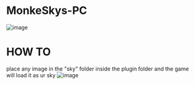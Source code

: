 # MonkeSkys-PC
![image](https://user-images.githubusercontent.com/82724623/206734748-093a81ba-dccc-4dda-a1da-672afc1b3e08.png)


# HOW TO
place any image in the "sky" folder inside the plugin folder and the game will load it as ur sky
![image](https://user-images.githubusercontent.com/82724623/206735417-1ed0d289-dc0a-483f-8957-879b8c22caf3.png)
